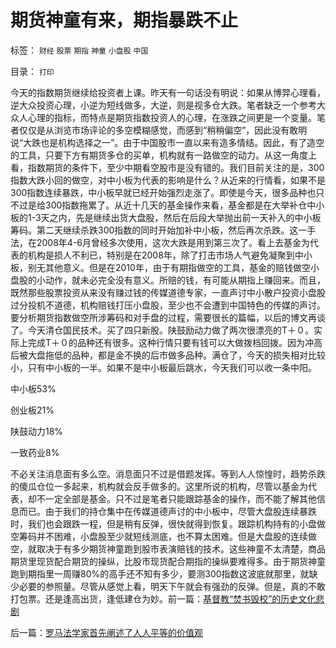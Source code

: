 # 期货神童有来，期指暴跌不止

标签： `财经` `股票` `期指` `神童` `小盘股` `中国` 

目录： `打印`

今天的指数期货继续给投资者上课。昨天有一句话没有明说：如果从博羿心理看，逆大众投资心理，小逆为短线做多，大逆，则是视多仓大跌。笔者缺乏一个参考大众人心理的指标，而特点是期货指数投资人的心理，在涨跌之间更是一个变量。笔者仅仅是从浏览市场评论的多空模糊感觉，而感到“稍稍偏空”，因此没有敢明说“大跌也是机构选择之一”。由于中国股市一直以来有造多情结。因此，有了造空的工具，只要下方有期货多仓的买单，机构就有一路做空的动力。从这一角度上看，指数期货的条件下，至少中期看空股市是没有错的。我们目前关注的是，300指数大跌小回的做空，对中小板为代表的影响是什么？从近来的行情看，如果不是300指数连续暴跌，中小板早就已经开始强烈走涨了。即使是今天，很多品种也只不过是给300指数拖累了。从近十几天的基金操作来看，基金都是在大举补仓中小板的1-3天之内，先是继续出货大盘股，然后在后段大举抛出前一天补入的中小板筹码。第二天继续杀跌300指数的同时开始加补中小板，然后再次杀跌。这一手法，在2008年4-6月曾经多次使用，这次大跌是用到第三次了。看上去基金为代表的机构是损人不利已，特别是在2008年，除了打击市场人气避免凝聚到中小板，别无其他意义。但是在2010年，由于有期指做空的工具，基金的赔钱做空小盘股的小动作，就未必完全没有意义。所赔的钱，有可能从期指上赚回来。而且，既然那些股票投资从来没有赚过钱的传媒道德专家，一直声讨中小散户投资小盘股过分投机不道德，机构赔钱打压小盘股，至少也不会遭到中国特色的传媒的声讨。要分析期货指数做空所涉筹码和对手盘的过程，需要很长的篇幅，以后的博文再谈了。今天清仓国民技术。买了四只新股。陕鼓励动力做了两次很漂亮的T＋０。实际上完成T＋０的品种还有很多。这种行情只要有钱可以大做拨档回拨。因为冲高后被大盘拖低的品种，都是金不换的后市做多品种。满仓了，今天的损失相对比较小，只有中小板的一半。如果不是中小板最后跳水，今天我们可以收一条中阳。

中小板53%

创业板21%

陕鼓动力18%

一致药业8%



不必关注消息面有多么空。消息面只不过是借题发挥。等到人人惊惶时，趋势杀跌的傻瓜仓位一多起来，机构就会反手做多的。这里所说的机构，尽管以基金为代表，却不一定全部是基金。只不过是笔者只能跟踪基金的操作，而不能了解其他信息而已。由于我们的持仓集中在传媒道德声讨的中小板中，尽管大盘股连续暴跌时，我们也会跟跌一程，但是稍有反弹，很快就得到恢复。跟踪机构持有的小盘做空筹码并不困难，小盘股至少就短线测底，也不算太困难。但是大盘股的连续做空，就取决于有多少期货神童跑到股市表演赔钱的技术。这些神童不太清楚，商品期货里现货配合期货的操纵，比股市现货配合期指的操纵要难得多。由于期货神童跑到期指里一周赚80%的高手还不知有多少，要测300指数这波底就那里，就缺少必要的参照量。尽管从感觉上看，明天下午就会有强劲的反弹。但是，真的不敢打包票。还是逢高出货，逢低建仓为妙。前一篇：[基督教“焚书毁校”的历史文化悲剧](../../../2010/5/6/基督教“焚书毁校”的历史文化悲剧.md)

后一篇：[罗马法学家首先阐述了人人平等的价值观](../../../2010/5/6/罗马法学家首先阐述了人人平等的价值观.md)